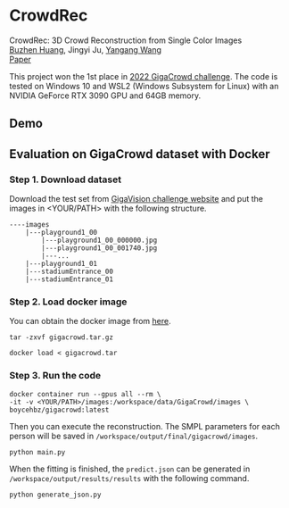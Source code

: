 # CrowdRec

CrowdRec: 3D Crowd Reconstruction from Single Color Images<br>
[Buzhen Huang](http://www.buzhenhuang.com/), Jingyi Ju, [Yangang Wang](https://www.yangangwang.com/#me)<br>
[Paper]()<br>

This project won the 1st place in [2022 GigaCrowd challenge](https://gigavision.cn/track/track/?nav=GigaCrowd&type=nav&t=1678150678599). The code is tested on Windows 10 and WSL2 (Windows Subsystem for Linux) with an NVIDIA GeForce RTX 3090 GPU and 64GB memory.<br>

## Demo



## Evaluation on GigaCrowd dataset with Docker

### Step 1. Download dataset
Download the test set from [GigaVision challenge website](https://www.gigavision.cn/track/track?nav=GigaCrowd&type=nav) and put the images in <YOUR/PATH> with the following structure.

```
----images
    |---playground1_00
        |---playground1_00_000000.jpg
        |---playground1_00_001740.jpg
        |---...
    |---playground1_01
    |---stadiumEntrance_00
    |---stadiumEntrance_01
```

### Step 2. Load docker image
You can obtain the docker image from [here](https://pan.baidu.com/s/1Ye9VQ3vOx4qahSOdY81q4w?pwd=k77l).
```
tar -zxvf gigacrowd.tar.gz
```
```
docker load < gigacrowd.tar
```

### Step 3. Run the code
```
docker container run --gpus all --rm \
-it -v <YOUR/PATH>/images:/workspace/data/GigaCrowd/images \
boycehbz/gigacrowd:latest
```
Then you can execute the reconstruction. The SMPL parameters for each person will be saved in ```/workspace/output/final/gigacrowd/images```.
```
python main.py
```

When the fitting is finished, the ```predict.json``` can be generated in ```/workspace/output/results/results``` with the following command.
```
python generate_json.py
```
